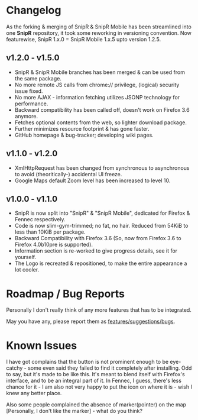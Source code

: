 Changelog
=========
As the forking & merging of SnipR & SnipR Mobile has been streamlined into one **SnipR** repository, it took some reworking in versioning convention. Now featurewise, SnipR 1.x.0 = SnipR Mobile 1.x.5 upto version 1.2.5.

v1.2.0 - v1.5.0
---------------
*	SnipR & SnipR Mobile branches has been merged & can be used from the same package.
*	No more remote JS calls from chrome:// privilege, (logical) security issue fixed.
*	No more AJAX - information fetching utilizes JSONP technology for performance.
*	Backward compatibility has been called off, doesn't work on Firefox 3.6 anymore.
*	Fetches optional contents from the web, so lighter download package.
*	Further minimizes resource footprint & has gone faster.
*	GitHub homepage & bug-tracker; developing wiki pages.


v1.1.0 - v1.2.0
---------------
*	XmlHttpRequest has been changed from synchronous to asynchronous to avoid (theoritically-) accidental UI freeze.
*	Google Maps default Zoom level has been increased to level 10.


v1.0.0 - v1.1.0
---------------
*	SnipR is now split into "SnipR" & "SnipR Mobile", dedicated for Firefox & Fennec respectively.
*	Code is now slim-gym-trimmed; no fat, no hair. Reduced from 54KiB to less than 10KiB per package.
*	Backward Compatibility with Firefox 3.6 (So, now from Firefox 3.6 to Firefox 4.0b10pre is supported).
*	Information section is re-worked to give progress details, see it for yourself.
*	The Logo is recreated & repositioned, to make the entire appearance a lot cooler.


Roadmap / Bug Reports
=====================
Personally I don't really think of any more features that has to be integrated.

May you have any, please report them as [features/suggestions/bugs](https://github.com/debloper/SnipR/issues "Issues Tracker").


Known Issues
============
I have got complains that the button is not prominent enough to be eye-catchy - some even said they failed to find it completely after installing. Odd to say, but it's made to be like this. It's meant to blend itself with Firefox's interface, and to be an integral part of it. In Fennec, I guess, there's less chance for it - I am also not very happy to put the icon on where it is - wish I knew any better place.

Also some people complained the absence of marker(pointer) on the map [Personally, I don't like the marker] - what do you think?
